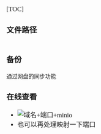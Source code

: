 <span  style="font-family: Simsun,serif; font-size: 17px; ">

[TOC]

### 文件路径

~~~
~~~

### 备份

~~~
通过网盘的同步功能
~~~

### 在线查看

- ![域名+端口+minio](http://www.everforcc.cc:9000/pro-test/1731664442887%E7%99%BE%E5%BA%A6.png)
- 也可以再处理映射一下端口

</span>